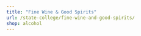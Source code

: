 ```yaml
---
title: "Fine Wine & Good Spirits"
url: /state-college/fine-wine-and-good-spirits/
shop: alcohol
---
```

